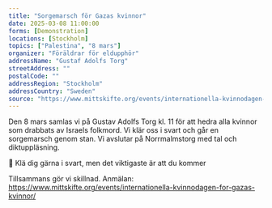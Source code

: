 ```yaml
---
title: "Sorgemarsch för Gazas kvinnor"
date: 2025-03-08 11:00:00
forms: [Demonstration]
locations: [Stockholm]
topics: ["Palestina", "8 mars"]
organizer: "Föräldrar för eldupphör"
addressName: "Gustaf Adolfs Torg"
streetAddress: ""
postalCode: ""
addressRegion: "Stockholm"
addressCountry: "Sweden"
source: "https://www.mittskifte.org/events/internationella-kvinnodagen-for-gazas-kvinnor/r"
---
```

Den 8 mars samlas vi på Gustav Adolfs Torg kl. 11 för att hedra alla kvinnor som drabbats av Israels folkmord. Vi klär oss i svart och går en sorgemarsch genom stan. Vi avslutar på Norrmalmstorg med tal och diktuppläsning.

🖤 Klä dig gärna i svart, men det viktigaste är att du kommer

Tillsammans gör vi skillnad.
Anmälan: https://www.mittskifte.org/events/internationella-kvinnodagen-for-gazas-kvinnor/